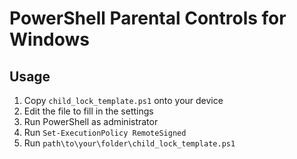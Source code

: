 # PowerShell Parental Controls for Windows

## Usage
 1. Copy `child_lock_template.ps1` onto your device
 2. Edit the file to fill in the settings
 3. Run PowerShell as administrator
 4. Run `Set-ExecutionPolicy RemoteSigned`
 6. Run `path\to\your\folder\child_lock_template.ps1`
